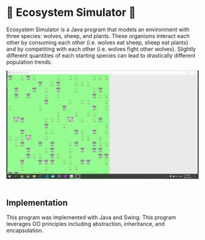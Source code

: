 # :seedling: Ecosystem Simulator :seedling:
Ecosystem Simulator is a Java program that models an environment with three species: wolves, sheep, and plants. These organisms interact each other by consuming each other (i.e. wolves eat sheep, sheep eat plants) and by competiting with each other (i.e. wolves fight other wolves). Slightly different quantities of each starting species can lead to drastically different population trends.

![GIF of Ecosystem Simulator Program](ecosim.gif)\
&nbsp;

## Implementation
This program was implemented with Java and Swing. This program leverages OO principles including abstraction, inheritance, and encapsulation.\
&nbsp;

